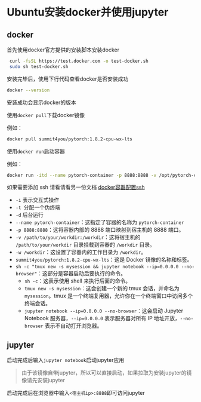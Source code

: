 # Ubuntu安装docker并使用jupyter



## docker 



首先使用docker官方提供的安装脚本安装docker



```bash
 curl -fsSL https://test.docker.com -o test-docker.sh
 sudo sh test-docker.sh
```



安装完毕后，使用下行代码查看docker是否安装成功



```bash
docker --version
```

安装成功会显示docker的版本



使用`docker pull`下载docker镜像

例如：

```bash
docker pull summit4you/pytorch:1.8.2-cpu-wx-lts
```



使用`docker run`启动容器

例如：

```bash
docker run -itd --name pytorch-container -p 8888:8888 -v /opt/pytorch-container:/workdir -w /workdir summit4you/pytorch:1.8.2-cpu-wx-lts sh -c "tmux new -s mysession && jupyter notebook --ip=0.0.0.0 --no-browser"
```

如果需要添加 ssh 请看请看另一份文档 [docker容器配置ssh](docker容器配置ssh.md)

* `-i`  表示交互式操作
* `-t `分配一个伪终端
* `-d` 后台运行
* `--name pytorch-container`：这指定了容器的名称为 `pytorch-container`
* `-p 8888:8888`：这将容器内部的 8888 端口映射到宿主机的 8888 端口。
* `-v /path/to/your/workdir:/workdir`：这将宿主机的 `/path/to/your/workdir` 目录挂载到容器的 `/workdir` 目录。
* `-w /workdir`：这设置了容器内的工作目录为 `/workdir`。
* `summit4you/pytorch:1.8.2-cpu-wx-lts`：这是 Docker 镜像的名称和标签。
* `sh -c "tmux new -s mysession && jupyter notebook --ip=0.0.0.0 --no-browser"`：这部分是容器启动后要执行的命令。
  * `sh -c`：这表示使用 shell 来执行后面的命令。
  * `tmux new -s mysession`：这会创建一个新的 tmux 会话，并命名为 `mysession`。tmux 是一个终端复用器，允许你在一个终端窗口中访问多个终端会话。
  * `jupyter notebook --ip=0.0.0.0 --no-browser`：这会启动 Jupyter Notebook 服务器，`--ip=0.0.0.0` 表示服务器对所有 IP 地址开放，`--no-browser` 表示不自动打开浏览器。



## jupyter



启动完成后输入`jupyter notebook`启动jupyter应用

> 由于该镜像自带jupyter，所以可以直接启动，如果拉取为安装jupyter的镜像请先安装jupyter



启动完成后在浏览器中输入`<宿主机ip>:8888`即可访问jupyter







